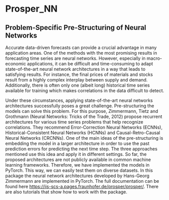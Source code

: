# Prosper_NN

## Problem-Specific Pre-Structuring of Neural Networks

Accurate data-driven forecasts can provide a crucial advantage in many application areas. One of the methods with the most promising results in forecasting time series are neural networks. However, especially in macro-economic applications, it can be difficult and time-consuming to adapt state-of-the-art neural network architectures in a way that leads to satisfying results. For instance, the final prices of materials and stocks result from a highly complex interplay between supply and demand. Additionally, there is often only one (albeit long) historical time series available for training which makes correlations in the data difficult to detect.

Under these circumstances, applying state-of-the-art neural networks architectures successfully poses a great challenge. Pre-structuring the models can solve this problem. For this purpose, Zimmermann, Tietz and Grothmann (Neural Networks: Tricks of the Trade, 2012) propose recurrent architectures for various time series problems that help recognize correlations. They recommend Error-Correction Neural Networks (ECNNs), Historical-Consistent Neural Networks (HCNNs) and Causal-Retro-Causal Neural Networks (CRCNNs). One of the main ideas of the pre-structuring is embedding the model in a larger architecture in order to use the past prediction errors for predicting the next time step. The three approaches mentioned use this idea and apply it in different settings. So far, the proposed architectures are not publicly available in common machine learning frameworks. Therefore, we have implemented the models in PyTorch. This way, we can easily test them on diverse datasets.
In this package the neural network architectures developed by Hans-Georg Zimmermann are implemented in PyTorch.
The full documentation can be found here https://iis-scs-a.pages.fraunhofer.de/prosper/prosper/. There are also tutorials that show how to work with the package.